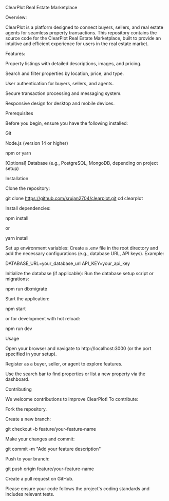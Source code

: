 ClearPlot Real Estate Marketplace

Overview:

ClearPlot is a platform designed to connect buyers, sellers, and real estate agents for seamless property transactions. This repository contains the source code for the ClearPlot Real Estate Marketplace, built to provide an intuitive and efficient experience for users in the real estate market.

Features:





Property listings with detailed descriptions, images, and pricing.



Search and filter properties by location, price, and type.



User authentication for buyers, sellers, and agents.



Secure transaction processing and messaging system.



Responsive design for desktop and mobile devices.

Prerequisites

Before you begin, ensure you have the following installed:





Git



Node.js (version 14 or higher)



npm or yarn



[Optional] Database (e.g., PostgreSQL, MongoDB, depending on project setup)

Installation





Clone the repository:

git clone https://github.com/srujan2704/clearplot.git
cd clearplot



Install dependencies:

npm install

or

yarn install



Set up environment variables: Create a .env file in the root directory and add the necessary configurations (e.g., database URL, API keys). Example:

DATABASE_URL=your_database_url
API_KEY=your_api_key



Initialize the database (if applicable): Run the database setup script or migrations:

npm run db:migrate



Start the application:

npm start

or for development with hot reload:

npm run dev

Usage





Open your browser and navigate to http://localhost:3000 (or the port specified in your setup).



Register as a buyer, seller, or agent to explore features.



Use the search bar to find properties or list a new property via the dashboard.

Contributing

We welcome contributions to improve ClearPlot! To contribute:





Fork the repository.



Create a new branch:

git checkout -b feature/your-feature-name



Make your changes and commit:

git commit -m "Add your feature description"



Push to your branch:

git push origin feature/your-feature-name



Create a pull request on GitHub.

Please ensure your code follows the project's coding standards and includes relevant tests.
